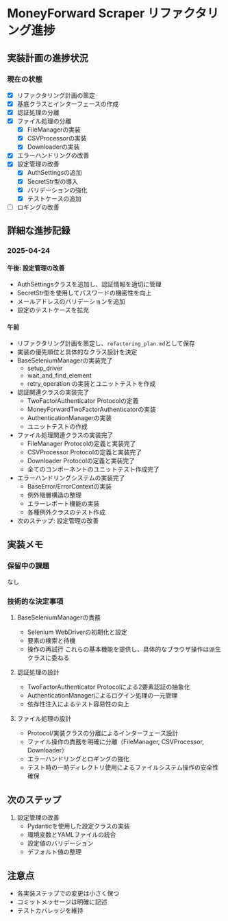 # MoneyForward Scraper リファクタリング進捗

## 実装計画の進捗状況

### 現在の状態
- [x] リファクタリング計画の策定
- [x] 基底クラスとインターフェースの作成
- [x] 認証処理の分離
- [x] ファイル処理の分離
  - [x] FileManagerの実装
  - [x] CSVProcessorの実装
  - [x] Downloaderの実装
- [x] エラーハンドリングの改善
- [x] 設定管理の改善
  - [x] AuthSettingsの追加
  - [x] SecretStr型の導入
  - [x] バリデーションの強化
  - [x] テストケースの追加
- [ ] ロギングの改善

## 詳細な進捗記録

### 2025-04-24
#### 午後: 設定管理の改善
- AuthSettingsクラスを追加し、認証情報を適切に管理
- SecretStr型を使用してパスワードの機密性を向上
- メールアドレスのバリデーションを追加
- 設定のテストケースを拡充

#### 午前
- リファクタリング計画を策定し、`refactoring_plan.md`として保存
- 実装の優先順位と具体的なクラス設計を決定
- BaseSeleniumManagerの実装完了
  - setup_driver
  - wait_and_find_element
  - retry_operation
  の実装とユニットテストを作成
- 認証関連クラスの実装完了
  - TwoFactorAuthenticator Protocolの定義
  - MoneyForwardTwoFactorAuthenticatorの実装
  - AuthenticationManagerの実装
  - ユニットテストの作成
- ファイル処理関連クラスの実装完了
  - FileManager Protocolの定義と実装完了
  - CSVProcessor Protocolの定義と実装完了
  - Downloader Protocolの定義と実装完了
  - 全てのコンポーネントのユニットテスト作成完了
- エラーハンドリングシステムの実装完了
  - BaseError/ErrorContextの実装
  - 例外階層構造の整理
  - エラーレポート機能の実装
  - 各種例外クラスのテスト作成
- 次のステップ: 設定管理の改善

## 実装メモ

### 保留中の課題
なし

### 技術的な決定事項
1. BaseSeleniumManagerの責務
   - Selenium WebDriverの初期化と設定
   - 要素の検索と待機
   - 操作の再試行
   これらの基本機能を提供し、具体的なブラウザ操作は派生クラスに委ねる

2. 認証処理の設計
   - TwoFactorAuthenticator Protocolによる2要素認証の抽象化
   - AuthenticationManagerによるログイン処理の一元管理
   - 依存性注入によるテスト容易性の向上

3. ファイル処理の設計
   - Protocol/実装クラスの分離によるインターフェース設計
   - ファイル操作の責務を明確に分離（FileManager, CSVProcessor, Downloader）
   - エラーハンドリングとロギングの強化
   - テスト時の一時ディレクトリ使用によるファイルシステム操作の安全性確保

## 次のステップ
1. 設定管理の改善
   - Pydanticを使用した設定クラスの実装
   - 環境変数とYAMLファイルの統合
   - 設定値のバリデーション
   - デフォルト値の整理

## 注意点
- 各実装ステップでの変更は小さく保つ
- コミットメッセージは明確に記述
- テストカバレッジを維持
